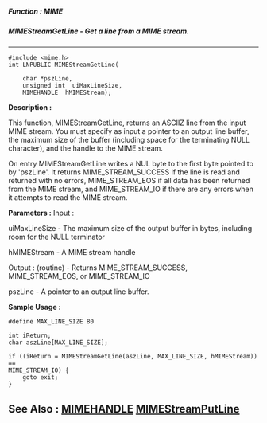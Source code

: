 ##### Function : MIME
##### MIMEStreamGetLine - Get a line from a MIME stream.
---
```
#include <mime.h>
int LNPUBLIC MIMEStreamGetLine(

	char *pszLine,
	unsigned int  uiMaxLineSize,
	MIMEHANDLE  hMIMEStream);
```
**Description :**

This function, MIMEStreamGetLine, returns an ASCIIZ line from the input MIME 
stream.  You must specify as input a pointer to an output line buffer, the 
maximum size of the buffer (including space for the terminating NULL 
character), and the handle to the MIME stream.

On entry MIMEStreamGetLine writes a NUL byte to the first byte pointed to by 
'pszLine'.  It returns MIME_STREAM_SUCCESS if the line is read and returned 
with no errors, MIME_STREAM_EOS if all data has been returned from the MIME 
stream, and MIME_STREAM_IO if there are any errors when it attempts to read the 
MIME stream.


**Parameters :**
Input :

uiMaxLineSize  -  The maximum size of the output buffer in bytes, including room for the NULL terminator

hMIMEStream  -  A MIME stream handle

Output :
(routine)  -  Returns MIME_STREAM_SUCCESS, MIME_STREAM_EOS, or MIME_STREAM_IO



pszLine  -  A pointer to an output line buffer.


**Sample Usage :**
```
#define MAX_LINE_SIZE 80

int iReturn;
char aszLine[MAX_LINE_SIZE];

if ((iReturn = MIMEStreamGetLine(aszLine, MAX_LINE_SIZE, hMIMEStream)) == 
MIME_STREAM_IO) {
	goto exit;
}

```
**See Also :**
[MIMEHANDLE](/domino-c-api-docs/reference/Data/MIMEHANDLE)
[MIMEStreamPutLine](/domino-c-api-docs/reference/Func/MIMEStreamPutLine)
---
